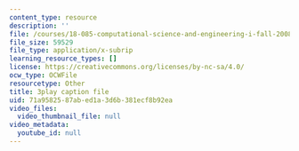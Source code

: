 ```yaml
---
content_type: resource
description: ''
file: /courses/18-085-computational-science-and-engineering-i-fall-2008/71a9582587abed1a3d6b381ecf8b92ea_2OmTX1AeVAg.srt
file_size: 59529
file_type: application/x-subrip
learning_resource_types: []
license: https://creativecommons.org/licenses/by-nc-sa/4.0/
ocw_type: OCWFile
resourcetype: Other
title: 3play caption file
uid: 71a95825-87ab-ed1a-3d6b-381ecf8b92ea
video_files:
  video_thumbnail_file: null
video_metadata:
  youtube_id: null
---
```

